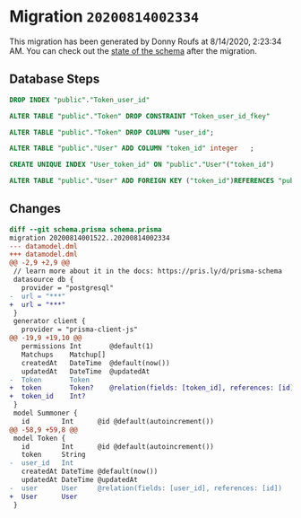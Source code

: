 # Migration `20200814002334`

This migration has been generated by Donny Roufs at 8/14/2020, 2:23:34 AM.
You can check out the [state of the schema](./schema.prisma) after the migration.

## Database Steps

```sql
DROP INDEX "public"."Token_user_id"

ALTER TABLE "public"."Token" DROP CONSTRAINT "Token_user_id_fkey"

ALTER TABLE "public"."Token" DROP COLUMN "user_id";

ALTER TABLE "public"."User" ADD COLUMN "token_id" integer   ;

CREATE UNIQUE INDEX "User_token_id" ON "public"."User"("token_id")

ALTER TABLE "public"."User" ADD FOREIGN KEY ("token_id")REFERENCES "public"."Token"("id") ON DELETE SET NULL ON UPDATE CASCADE
```

## Changes

```diff
diff --git schema.prisma schema.prisma
migration 20200814001522..20200814002334
--- datamodel.dml
+++ datamodel.dml
@@ -2,9 +2,9 @@
 // learn more about it in the docs: https://pris.ly/d/prisma-schema
 datasource db {
   provider = "postgresql"
-  url = "***"
+  url = "***"
 }
 generator client {
   provider = "prisma-client-js"
@@ -19,9 +19,10 @@
   permissions Int       @default(1)
   Matchups    Matchup[]
   createdAt   DateTime  @default(now())
   updatedAt   DateTime  @updatedAt
-  Token       Token
+  token       Token?    @relation(fields: [token_id], references: [id])
+  token_id    Int?
 }
 model Summoner {
   id        Int      @id @default(autoincrement())
@@ -58,9 +59,8 @@
 model Token {
   id        Int      @id @default(autoincrement())
   token     String
-  user_id   Int
   createdAt DateTime @default(now())
   updatedAt DateTime @updatedAt
-  user      User     @relation(fields: [user_id], references: [id])
+  User      User
 }
```


